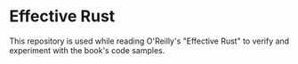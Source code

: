 # Effective Rust

This repository is used while reading O'Reilly's "Effective Rust" to verify and experiment with the book's code samples.
